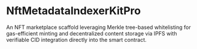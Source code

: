# NftMetadataIndexerKitPro
An NFT marketplace scaffold leveraging Merkle tree-based whitelisting for gas-efficient minting and decentralized content storage via IPFS with verifiable CID integration directly into the smart contract.
